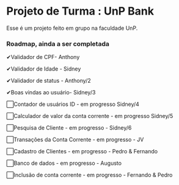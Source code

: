 # Projeto de Turma : UnP Bank
Esse é um projeto feito em grupo na faculdade UnP.

### Roadmap, ainda a ser completada
✔Validador de CPF- Anthony

✔Validador de Idade - Sidney

✔Validador de status - Anthony/2

✔Boas vindas ao usuário- Sidney/3

⬜Contador de usuários ID - em progresso Sidney/4

⬜Calculador de valor da conta corrente - em progresso Sidney/5

⬜Pesquisa de Cliente - em progresso - Sidney/6

⬜Transações da Conta Corrente - em progresso - JV

⬜Cadastro de Clientes - em progresso - Pedro & Fernando

⬜Banco de dados - em progresso - Augusto

⬜Inclusão de conta corrente - em progresso - Fernando & Pedro

